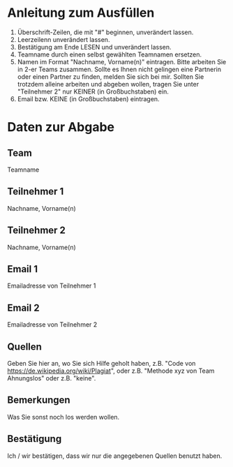 # Anleitung zum Ausfüllen

1.  Überschrift-Zeilen, die mit "#" beginnen, unverändert lassen.
2.  Leerzeilenn unverändert lassen.
3.  Bestätigung am Ende LESEN und unverändert lassen.
4.  Teamname durch einen selbst gewählten Teamnamen ersetzen.
5.  Namen im Format "Nachname, Vorname(n)" eintragen. 
    Bitte arbeiten Sie in 2-er Teams zusammen.
    Sollte es Ihnen nicht gelingen eine Partnerin oder einen Partner zu finden,
    melden Sie sich bei mir. Sollten Sie trotzdem alleine arbeiten und abgeben
    wollen, tragen Sie unter "Teilnehmer 2" nur KEINER (in Großbuchstaben) ein.
6.  Email bzw. KEINE (in Großbuchstaben) eintragen.

# Daten zur Abgabe

## Team
Teamname

## Teilnehmer 1
Nachname, Vorname(n)

## Teilnehmer 2
Nachname, Vorname(n)

## Email 1
Emailadresse von Teilnehmer 1

## Email 2
Emailadresse von Teilnehmer 2

## Quellen
Geben Sie hier an, wo Sie sich Hilfe geholt haben,
z.B. "Code von https://de.wikipedia.org/wiki/Plagiat",
oder z.B. "Methode xyz von Team Ahnungslos"
oder z.B. "keine".

## Bemerkungen
Was Sie sonst noch los werden wollen.

## Bestätigung
Ich / wir bestätigen, dass wir nur die angegebenen Quellen benutzt haben.
